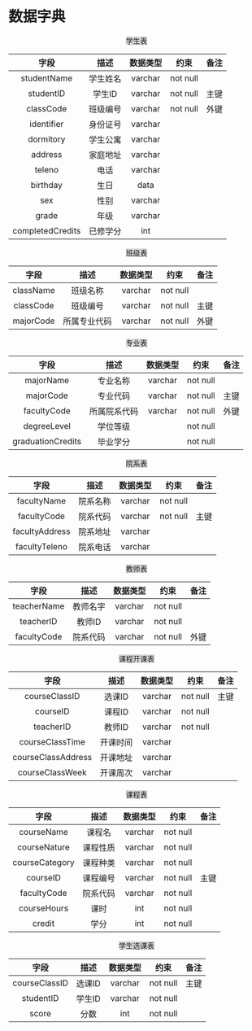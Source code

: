# 数据字典

<div align="center"><span style="background:#d9d9d9;">学生表</span></div>

|       字段       |   描述   | 数据类型 |   约束   | 备注 |
| :--------------: | :------: | :------: | :------: | :--: |
|   studentName    | 学生姓名 | varchar  | not null |      |
|    studentID     |  学生ID  | varchar  | not null | 主键 |
|    classCode     | 班级编号 | varchar  | not null | 外键 |
|    identifier    | 身份证号 | varchar  |          |      |
|    dormitory     | 学生公寓 | varchar  |          |      |
|     address      | 家庭地址 | varchar  |          |      |
|      teleno      |   电话   | varchar  |          |      |
|     birthday     |   生日   |   data   |          |      |
|       sex        |   性别   | varchar  |          |      |
|      grade       |   年级   | varchar  |          |      |
| completedCredits | 已修学分 |   int    |          |      |

<div align="center"><span style="background:#d9d9d9;">班级表</span></div>

|   字段    |     描述     | 数据类型 |   约束   | 备注 |
| :-------: | :----------: | :------: | :------: | :--: |
| className |   班级名称   | varchar  | not null |      |
| classCode |   班级编号   | varchar  | not null | 主键 |
| majorCode | 所属专业代码 | varchar  | not null | 外键 |

<div align="center"><span style="background:#d9d9d9;">专业表</span></div>

|       字段        |     描述     | 数据类型 |   约束   | 备注 |
| :---------------: | :----------: | :------: | :------: | :--: |
|     majorName     |   专业名称   | varchar  | not null |      |
|     majorCode     |   专业代码   | varchar  | not null | 主键 |
|    facultyCode    | 所属院系代码 | varchar  | not null | 外键 |
|    degreeLevel    |   学位等级   |          | not null |      |
| graduationCredits |   毕业学分   |          | not null |      |

<div align="center"><span style="background:#d9d9d9;">院系表</span></div>

|      字段      |   描述   | 数据类型 |   约束   | 备注 |
| :------------: | :------: | :------: | :------: | :--: |
|  facultyName   | 院系名称 | varchar  | not null |      |
|  facultyCode   | 院系代码 | varchar  | not null | 主键 |
| facultyAddress | 院系地址 | varchar  |          |      |
| facultyTeleno  | 院系电话 | varchar  |          |      |

<div align="center"><span style="background:#d9d9d9;">教师表</span></div>

|    字段     |   描述   | 数据类型 |   约束   | 备注 |
| :---------: | :------: | :------: | :------: | :--: |
| teacherName | 教师名字 | varchar  | not null |      |
|  teacherID  |  教师ID  | varchar  | not null |      |
| facultyCode | 院系代码 | varchar  | not null | 外键 |

<div align="center"><span style="background:#d9d9d9;">课程开课表</span></div>

|        字段        |   描述   | 数据类型 |   约束   | 备注 |
| :----------------: | :------: | :------: | :------: | :--: |
|   courseClassID    |  选课ID  | varchar  | not null | 主键 |
|      courseID      |  课程ID  | varchar  | not null |      |
|     teacherID      |  教师ID  | varchar  | not null |      |
|  courseClassTime   | 开课时间 | varchar  |          |      |
| courseClassAddress | 开课地址 | varchar  |          |      |
|  courseClassWeek   | 开课周次 | varchar  |          |      |



<div align="center"><span style="background:#d9d9d9;">课程表</span></div>

|      字段      |   描述   | 数据类型 |   约束   | 备注 |
| :------------: | :------: | :------: | :------: | :--: |
|   courseName   |  课程名  | varchar  | not null |      |
|  courseNature  | 课程性质 | varchar  | not null |      |
| courseCategory | 课程种类 | varchar  | not null |      |
|    courseID    | 课程编号 | varchar  | not null | 主键 |
|  facultyCode   | 院系代码 | varchar  | not null |      |
|  courseHours   |   课时   |   int    | not null |      |
|     credit     |   学分   |   int    | not null |      |

<div align="center"><span style="background:#d9d9d9;">学生选课表</span></div>

|     字段      |  描述  | 数据类型 |   约束   | 备注 |
| :-----------: | :----: | :------: | :------: | :--: |
| courseClassID | 选课ID | varchar  | not null | 主键 |
|   studentID   | 学生ID | varchar  | not null |      |
|     score     |  分数  |   int    | not null |      |

